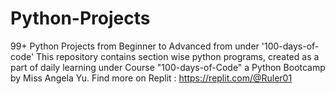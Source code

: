 # Python-Projects
99+ Python Projects from Beginner to Advanced from under '100-days-of-code'
This repository contains section wise python programs, created as a part of daily learning under Course "100-days-of-Code" a Python Bootcamp by Miss Angela Yu.
Find more on Replit : https://replit.com/@Ruler01
